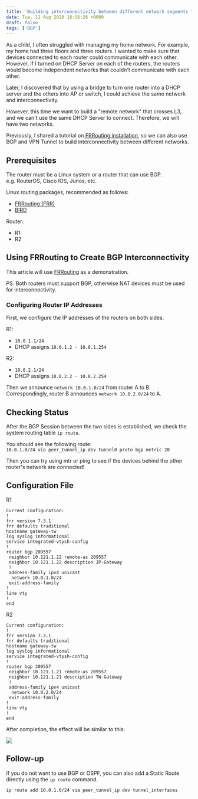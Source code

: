 ```yaml
---
title: 'Building interconnectivity between different network segments through BGP'
date: Tue, 11 Aug 2020 18:56:26 +0000
draft: false
tags: ['BGP']
---
```


As a child, I often struggled with managing my home network. For example, my home had three floors and three routers. I wanted to make sure that devices connected to each router could communicate with each other. However, if I turned on DHCP Server on each of the routers, the routers would become independent networks that couldn't communicate with each other.

Later, I discovered that by using a bridge to turn one router into a DHCP server and the others into AP or switch, I could achieve the same network and interconnectivity. 

However, this time we want to build a "remote network" that crosses L3, and we can't use the same DHCP Server to connect. Therefore, we will have two networks.

Previously, I shared a tutorial on [FRRouting installation](https://blog.steveyi.net/posts/frrouting-install/), so we can also use BGP and VPN Tunnel to build interconnectivity between different networks.

## Prerequisites

The router must be a Linux system or a router that can use BGP.  
e.g. RouterOS, Cisco IOS, Junos, etc.

Linux routing packages, recommended as follows:
- [FRRouting (FRR)](https://frrouting.org/)
- [BIRD](https://bird.network.cz/)

Router:
- R1
- R2

## Using FRRouting to Create BGP Interconnectivity

This article will use [FRRouting](https://frrouting.org/) as a demonstration.

PS. Both routers must support BGP, otherwise NAT devices must be used for interconnectivity.

### Configuring Router IP Addresses

First, we configure the IP addresses of the routers on both sides.

R1:
- `10.0.1.1/24`
- DHCP assigns `10.0.1.2 - 10.0.1.254`

R2:
- `10.0.2.1/24`
- DHCP assigns `10.0.2.2 - 10.0.2.254`

Then we announce `network 10.0.1.0/24` from router A to B. Correspondingly, router B announces `network 10.0.2.0/24` to A.

## Checking Status

After the BGP Session between the two sides is established, we check the system routing table `ip route`.

You should see the following route:  
`10.0.1.0/24 via peer_tunnel_ip dev tunnel0 proto bgp metric 20`

Then you can try using mtr or ping to see if the devices behind the other router's network are connected!

## Configuration File

R1

```
Current configuration:
!
frr version 7.3.1
frr defaults traditional
hostname gateway-tw
log syslog informational
service integrated-vtysh-config
!
router bgp 209557
 neighbor 10.121.1.22 remote-as 209557
 neighbor 10.121.1.22 description JP-Gateway
 !
 address-family ipv4 unicast
  network 10.0.1.0/24
 exit-address-family
!
line vty
!
end
```

R2

```
Current configuration:
!
frr version 7.3.1
frr defaults traditional
hostname gateway-tw
log syslog informational
service integrated-vtysh-config
!
router bgp 209557
 neighbor 10.121.1.21 remote-as 209557
 neighbor 10.121.1.21 description TW-Gateway
 !
 address-family ipv4 unicast
  network 10.0.2.0/24
 exit-address-family
!
line vty
!
end
```

After completion, the effect will be similar to this:

![](https://static-a1.steveyi.net/media/blog/2020081118552052.png)

## Follow-up

If you do not want to use BGP or OSPF, you can also add a Static Route directly using the `ip route` command.

```shell
ip route add 10.0.1.0/24 via peer_tunnel_ip dev tunnel_interfaces
```